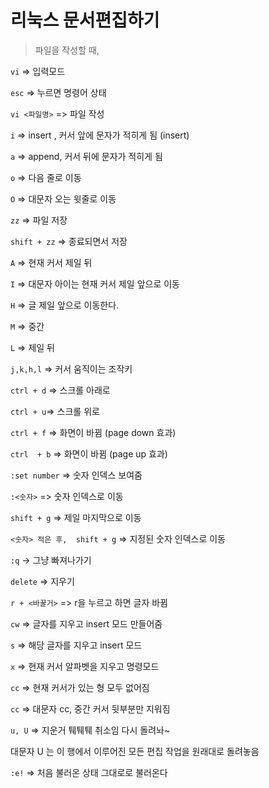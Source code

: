 # 리눅스 문서편집하기



> 파일을 작성할 때, 



`vi`  => 입력모드



`esc` => 누르면 명령어 상태



`vi <파일명>` => 파일 작성



`i` => insert , 커서 앞에 문자가 적히게 됨 (insert)



`a`  => append, 커서 뒤에 문자가 적히게 됨



`o` => 다음 줄로 이동



`O` => 대문자 오는 윗줄로 이동



`zz`  => 파일 저장 



`shift + zz` => 종료되면서 저장



`A` => 현재 커서 제일 뒤



`I` => 대문자 아이는 현재 커서 제일 앞으로 이동



`H` => 글 제일 앞으로 이동한다.

`M` => 중간

`L` => 제일 뒤



`j,k,h,l`  => 커서 움직이는 조작키



`ctrl + d` => 스크롤 아래로

`ctrl + u`=> 스크롤 위로

`ctrl + f` => 화면이 바뀜 (page down 효과)

`ctrl  + b` => 화면이 바뀜 (page up 효과)



`:set number` => 숫자 인덱스 보여줌

`:<숫자>` => 숫자 인덱스로 이동

`shift + g` => 제일 마지막으로 이동



`<숫자> 적은 후,  shift + g` => 지정된 숫자 인덱스로 이동



`:q`  -> 그냥 빠져나가기



`delete` => 지우기



`r + <바꿀거>` => r을 누르고 하면 글자 바뀜



`cw` => 글자를 지우고 insert 모드 만들어줌

`s`  => 해당 글자를 지우고 insert 모드

`x` => 현재 커서 알파벳을 지우고 명령모드

`cc`  => 현재 커서가 있는 형 모두 없어짐

`cc` => 대문자 cc, 중간 커서 뒷부분만 지워짐



`u, U` => 지운거 퉤퉤퉤 취소임 다시 돌려놔~ 

대문자 U 는 이 행에서 이루어진 모든 편집 작업을 원래대로 돌려놓음



`:e!`  => 처음 불러온 상태 그대로로 불러온다





